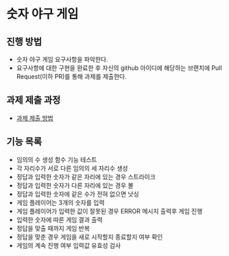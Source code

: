 # 숫자 야구 게임
## 진행 방법
* 숫자 야구 게임 요구사항을 파악한다.
* 요구사항에 대한 구현을 완료한 후 자신의 github 아이디에 해당하는 브랜치에 Pull Request(이하 PR)를 통해 과제를 제출한다.

## 과제 제출 과정
* [과제 제출 방법](https://github.com/next-step/nextstep-docs/tree/master/precourse)

## 기능 목록
* 임의의 수 생성 함수 기능 테스트
* 각 자리수가 서로 다른 임의의 세 자리수 생성
* 정답과 입력한 숫자가 같은 자리에 있는 경우 스트라이크
* 정답과 입력한 숫자가 다른 자리에 있는 경우 볼
* 정답과 입력한 숫자에 같은 수가 전혀 없으면 낫싱
* 게임 플레이어는 3개의 숫자를 입력
* 게임 플레이어가 입력한 값이 잘못된 경우 ERROR 메시지 출력후 게임 진행
* 입력한 숫자에 따른 게임 결과 출력
* 정답을 맞출 때까지 게임 반복
* 정답을 맞춘 경우 게임을 새로 시작할지 종료할지 여부 확인
* 게임의 계속 진행 여부 입력값 유효성 검사